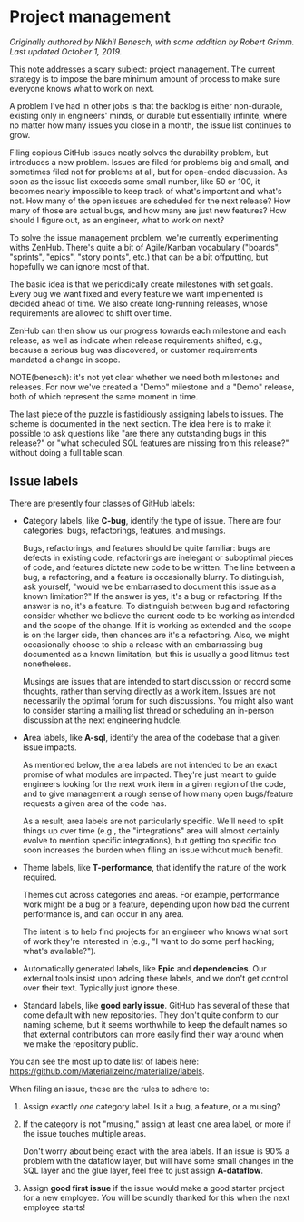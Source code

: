 # Project management

*Originally authored by Nikhil Benesch, with some addition by Robert Grimm.
Last updated October 1, 2019.*

This note addresses a scary subject: project management. The current
strategy is to impose the bare minimum amount of process to make sure everyone
knows what to work on next.

A problem I've had in other jobs is that the backlog is either non-durable,
existing only in engineers' minds, or durable but essentially infinite, where no
matter how many issues you close in a month, the issue list continues to grow.

Filing copious GitHub issues neatly solves the durability problem, but
introduces a new problem. Issues are filed for problems big and small, and
sometimes filed not for problems at all, but for open-ended discussion.
As soon as the issue list exceeds some small number, like 50 or 100, it becomes
nearly impossible to keep track of what's important and what's not. How many
of the open issues are scheduled for the next release? How many of those
are actual bugs, and how many are just new features? How should I figure out,
as an engineer, what to work on next?

To solve the issue management problem, we're currently experimenting withs
ZenHub. There's quite a bit of Agile/Kanban vocabulary ("boards", "sprints",
"epics", "story points", etc.) that can be a bit offputting, but hopefully we
can ignore most of that.

The basic idea is that we periodically create milestones with set goals. Every
bug we want fixed and every feature we want implemented is decided ahead of
time. We also create long-running releases, whose requirements are allowed to
shift over time.

ZenHub can then show us our progress towards each milestone and each release, as
well as indicate when release requirements shifted, e.g., because a serious bug
was discovered, or customer requirements mandated a change in scope.

NOTE(benesch): it's not yet clear whether we need both milestones and releases.
For now we've created a "Demo" milestone and a "Demo" release, both of which
represent the same moment in time.

The last piece of the puzzle is fastidiously assigning labels to issues. The
scheme is documented in the next section. The idea here is to make it possible
to ask questions like "are there any outstanding bugs in this release?" or "what
scheduled SQL features are missing from this release?" without doing a full
table scan.

## Issue labels

There are presently four classes of GitHub labels:

* **C**ategory labels, like **C-bug**, identify the type of issue. There are
  four categories: bugs, refactorings, features, and musings.

  Bugs, refactorings, and features should be quite familiar: bugs are defects in
  existing code, refactorings are inelegant or suboptimal pieces of code, and
  features dictate new code to be written. The line between a bug, a
  refactoring, and a feature is occasionally blurry. To distinguish, ask
  yourself, "would we be embarrased to document this issue as a known
  limitation?" If the answer is yes, it's a bug or refactoring. If the answer is
  no, it's a feature. To distinguish between bug and refactoring consider
  whether we believe the current code to be working as intended and the scope
  of the change. If it is working as extended and the scope is on the larger
  side, then chances are it's a refactoring. Also, we might occasionally
  choose to ship a release with an embarrassing bug documented as a known
  limitation, but this is usually a good litmus test nonetheless.

  Musings are issues that are intended to start discussion or record some
  thoughts, rather than serving directly as a work item. Issues are not
  necessarily the optimal forum for such discussions. You might also want to
  consider starting a mailing list thread or scheduling an in-person discussion
  at the next engineering huddle.

* **A**rea labels, like **A-sql**, identify the area of the codebase that a
  given issue impacts.

  As mentioned below, the area labels are not intended to be an exact promise of
  what modules are impacted. They're just meant to guide engineers looking for
  the next work item in a given region of the code, and to give management
  a rough sense of how many open bugs/feature requests a given area of the code
  has.

  As a result, area labels are not particularly specific. We'll need to split
  things up over time (e.g., the "integrations" area will almost certainly
  evolve to mention specific integrations), but getting too specific too soon
  increases the burden when filing an issue without much benefit.

* Theme labels, like **T-performance**, that identify the nature of the work
  required.

  Themes cut across categories and areas. For example, performance work might
  be a bug or a feature, depending upon how bad the current performance is, and
  can occur in any area.

  The intent is to help find projects for an engineer who knows what sort of
  work they're interested in (e.g., "I want to do some perf hacking; what's
  available?").

* Automatically generated labels, like **Epic** and **dependencies**. Our
  external tools insist upon adding these labels, and we don't get control over
  their text. Typically just ignore these.

* Standard labels, like **good early issue**. GitHub has several of these that
  come default with new repositories. They don't quite conform to our naming
  scheme, but it seems worthwhile to keep the default names so that external
  contributors can more easily find their way around when we make the
  repository public.

You can see the most up to date list of labels here:
https://github.com/MaterializeInc/materialize/labels.

When filing an issue, these are the rules to adhere to:

1. Assign exactly *one* category label. Is it a bug, a feature, or a musing?

2. If the category is not "musing," assign at least one area label, or more if
   the issue touches multiple areas.

   Don't worry about being exact with the area labels. If an issue is 90% a
   problem with the dataflow layer, but will have some small changes in the
   SQL layer and the glue layer, feel free to just assign **A-dataflow**.

3. Assign **good first issue** if the issue would make a good starter project
   for a new employee. You will be soundly thanked for this when the next
   employee starts!
